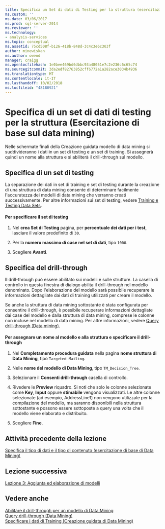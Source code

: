 ```yaml
---
title: Specifica un Set di dati di Testing per la struttura (esercitazione di base di Data Mining) | Microsoft Docs
ms.custom: ''
ms.date: 03/06/2017
ms.prod: sql-server-2014
ms.reviewer: ''
ms.technology:
- analysis-services
ms.topic: conceptual
ms.assetid: 75cd508f-b126-418b-848d-3c4c3e6c303f
author: minewiskan
ms.author: owend
manager: craigg
ms.openlocfilehash: 1e0bee469bd6dbbc93a48051e7c2e236c6c65c74
ms.sourcegitcommit: 3da2edf82763852cff6772a1a282ace3034b4936
ms.translationtype: MT
ms.contentlocale: it-IT
ms.lasthandoff: 10/02/2018
ms.locfileid: "48180921"
---
```

# <a name="specifying-a-testing-data-set-for-the-structure-basic-data-mining-tutorial"></a>Specifica di un set di dati di testing per la struttura (Esercitazione di base sul data mining)
  Nelle schermate finali della Creazione guidata modello di data mining si suddivideranno i dati in un set di testing e un set di training. Si assegnerà quindi un nome alla struttura e si abiliterà il drill-through sul modello.  
  
## <a name="specifying-a-testing-set"></a>Specifica di un set di testing  
 La separazione dei dati in set di training e set di testing durante la creazione di una struttura di data mining consente di determinare facilmente l'accuratezza dei modelli di data mining che verranno creati successivamente. Per altre informazioni sui set di testing, vedere [Training e Testing Data Sets](../../2014/analysis-services/data-mining/training-and-testing-data-sets.md).  
  
#### <a name="to-specify-the-testing-set"></a>Per specificare il set di testing  
  
1.  Nel **crea Set di Testing** pagina, per **percentuale dei dati per i test**, lasciare il valore predefinito di `30`.  
  
2.  Per la **numero massimo di case nel set di dati**, tipo `1000`.  
  
3.  Scegliere **Avanti**.  
  
## <a name="specifying-drillthrough"></a>Specifica del drill-through  
 Il drill-through può essere abilitato sui modelli e sulle strutture. La casella di controllo in questa finestra di dialogo abilita il drill-through nel modello denominato. Dopo l'elaborazione del modello sarà possibile recuperare le informazioni dettagliate dai dati di training utilizzati per creare il modello.  
  
 Se anche la struttura di data mining sottostante è stata configurata per consentire il drill-through, è possibile recuperare informazioni dettagliate dai case del modello e dalla struttura di data mining, comprese le colonne non incluse nel modello di data mining. Per altre informazioni, vedere [Query drill-through &#40;Data mining&#41;](../../2014/analysis-services/data-mining/drillthrough-queries-data-mining.md).  
  
#### <a name="to-name-the-model-and-structure-and-specify-drillthrough"></a>Per assegnare un nome al modello e alla struttura e specificare il drill-through  
  
1.  Nel **Completamento procedura guidata** nella pagina **nome struttura di Data Mining**, tipo `Targeted Mailing`.  
  
2.  Nelle **nome del modello di Data Mining**, tipo `TM_Decision_Tree`.  
  
3.  Selezionare il **Consenti drill-through** casella di controllo.  
  
4.  Rivedere le **Preview** riquadro. Si noti che solo le colonne selezionate come **Key**, **Input** oppure **stimabile** vengono visualizzati. Le altre colonne selezionate (ad esempio, AddressLine1) non vengono utilizzate per la compilazione del modello, ma saranno disponibili nella struttura sottostante e possono essere sottoposte a query una volta che il modello viene elaborato e distribuito.  
  
5.  Scegliere **Fine**.  
  
## <a name="previous-task-in-lesson"></a>Attività precedente della lezione  
 [Specifica il tipo di dati e il tipo di contenuto &#40;esercitazione di base di Data Mining&#41;](../../2014/tutorials/specifying-the-data-type-and-content-type-basic-data-mining-tutorial.md)  
  
## <a name="next-lesson"></a>Lezione successiva  
 [Lezione 3: Aggiunta ed elaborazione di modelli](../../2014/tutorials/lesson-3-adding-and-processing-models.md)  
  
## <a name="see-also"></a>Vedere anche  
 [Abilitare il drill-through per un modello di Data Mining](../../2014/analysis-services/data-mining/enable-drillthrough-for-a-mining-model.md)   
 [Query drill-through &#40;Data Mining&#41;](../../2014/analysis-services/data-mining/drillthrough-queries-data-mining.md)   
 [Specificare i dati di Training &#40;Creazione guidata di Data Mining&#41;](../../2014/analysis-services/specify-the-training-data-data-mining-wizard.md)  
  
  

